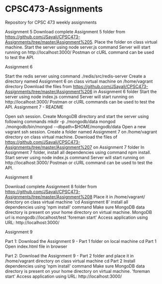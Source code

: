 # CPSC473-Assignments
Repository for CPSC 473 weekly assignments

Assignment 5 
Download complete Assignment 5 folder from https://github.com/JSayali/CPSC473-Assignments/tree/master/Assignment%205.
Place the folder on class virtual machine.
Start the server using node server.js command
Server will start running on http://localhost:3000/
Postman or cURL command can be used to test the API.

Assignment 6

Start the redis server using command ./redis/src/redis-server
Create a directory named Assignment 6 on class virtual machine on /home/vagrant directory
Download the files from https://github.com/JSayali/CPSC473-Assignments/tree/master/Assignment%206 in Assignment 6 folder
Start the server using node index.js command
Server will start running on http://localhost:3000/
Postman or cURL commands can be used to test the API.
Assignment 7 - README

Open ssh session.
Create MongoDB directory and start the server using following commands
mkdir -p ./mongodb/data
mongod ./mongodb/bin/mongod --dbpath=$HOME/mongodb/data
Open a new vagrant ssh session.
Create a folder named Assignment 7 on /home/vagrant directory on class virtual machine.
Download the files of https://github.com/JSayali/CPSC473-Assignments/tree/master/Assignment%207 on Assignment 7 folder
In Assignment 7 folder, install all dependencies using command npm install.
Start server using node index.js command
Server will start running on http://localhost:3000/
Postman or cURL command can be used to test the API.

Assignment 8

Download complete Assignment 8 folder from https://github.com/JSayali/CPSC473-Assignments/tree/master/Assignment%208
Place it in /home/vagrant/ directory on class virtual machine
'cd Assignment 8'
install all dependencies using 'npm install' command
Make sure MongoDB data directory is present on your home directory on virtual machine. 
MongoDB url is mongodb://localhost/test
'foreman start'
Access application using URL: http://localhost:3000/

Assignment 9

Part 1: 
Download the Assignment 9 - Part 1 folder on local machine
cd Part 1
Open index.html file in browser

Part 2:
Download the Assignment 9 - Part 2 folder and place it in /home/vagrant directory on class virtual machine
cd Part 2
Install dependencies using 'npm install' command
Make sure MongoDB data directory is present on your home directory on virtual machine.
'foreman start'
Access application using URL: http://localhost:3000/